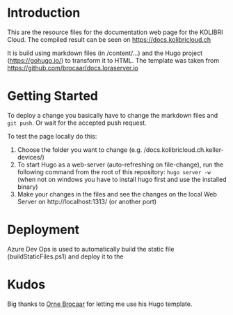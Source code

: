 # Introduction 
This are the resource files for the documentation web page for the KOLIBRI Cloud. The compiled result can be seen on https://docs.kolibricloud.ch

It is build using markdown files (in /content/...) and the Hugo project (https://gohugo.io/) to transform it to HTML.
The template was taken from https://github.com/brocaar/docs.loraserver.io

# Getting Started
To deploy a change you basically have to change the markdown files and ```git push```. Or wait for the accepted push request. 

To test the page locally do this:
1.	Choose the folder you want to change (e.g. /docs.kolibricloud.ch.keller-devices/)
2.	To start Hugo as a web-server (auto-refreshing on file-change), run the following command from the root of this repository: ```hugo server -w``` (when not on windows you have to install hugo first and use the installed binary)
3.	Make your changes in the files and see the changes on the local Web Server on http://localhost:1313/ (or another port)

# Deployment
Azure Dev Ops is used to automatically build the static file (buildStaticFiles.ps1) and deploy it to the 

# Kudos
Big thanks to [Orne Brocaar](https://github.com/brocaar) for letting me use his Hugo template.
